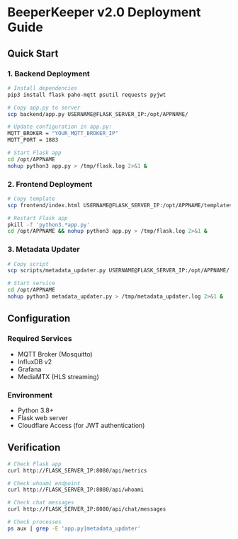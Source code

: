# BeeperKeeper v2.0 Deployment Guide

## Quick Start

### 1. Backend Deployment
```bash
# Install dependencies
pip3 install flask paho-mqtt psutil requests pyjwt

# Copy app.py to server
scp backend/app.py USERNAME@FLASK_SERVER_IP:/opt/APPNAME/

# Update configuration in app.py:
MQTT_BROKER = "YOUR_MQTT_BROKER_IP"
MQTT_PORT = 1883

# Start Flask app
cd /opt/APPNAME
nohup python3 app.py > /tmp/flask.log 2>&1 &
```

### 2. Frontend Deployment
```bash
# Copy template
scp frontend/index.html USERNAME@FLASK_SERVER_IP:/opt/APPNAME/templates/

# Restart Flask app
pkill -f 'python3.*app.py'
cd /opt/APPNAME && nohup python3 app.py > /tmp/flask.log 2>&1 &
```

### 3. Metadata Updater
```bash
# Copy script
scp scripts/metadata_updater.py USERNAME@FLASK_SERVER_IP:/opt/APPNAME/

# Start service
cd /opt/APPNAME
nohup python3 metadata_updater.py > /tmp/metadata_updater.log 2>&1 &
```

## Configuration

### Required Services
- MQTT Broker (Mosquitto)
- InfluxDB v2
- Grafana
- MediaMTX (HLS streaming)

### Environment
- Python 3.8+
- Flask web server
- Cloudflare Access (for JWT authentication)

## Verification
```bash
# Check Flask app
curl http://FLASK_SERVER_IP:8080/api/metrics

# Check whoami endpoint
curl http://FLASK_SERVER_IP:8080/api/whoami

# Check chat messages
curl http://FLASK_SERVER_IP:8080/api/chat/messages

# Check processes
ps aux | grep -E 'app.py|metadata_updater'
```
